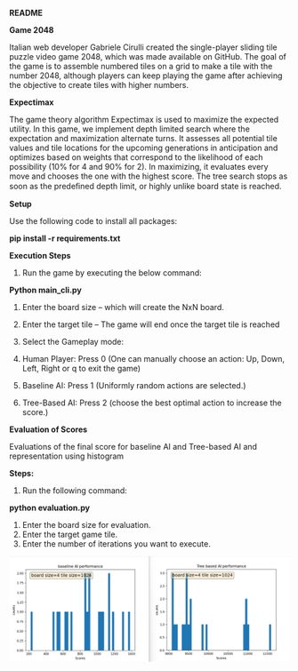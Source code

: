 **README**

**Game 2048**

Italian web developer Gabriele Cirulli created the single-player sliding tile puzzle video game 2048, which was made available on GitHub. The goal of the game is to assemble numbered tiles on a grid to make a tile with the number 2048, although players can keep playing the game after achieving the objective to create tiles with higher numbers.

**Expectimax**

The game theory algorithm Expectimax is used to maximize the expected utility. In this game, we implement depth limited search where the expectation and maximization alternate turns. It assesses all potential tile values and tile locations for the upcoming generations in anticipation and optimizes based on weights that correspond to the likelihood of each possibility (10% for 4 and 90% for 2). In maximizing, it evaluates every move and chooses the one with the highest score. The tree search stops as soon as the predeﬁned depth limit, or highly unlike board state is reached.

**Setup**

Use the following code to install all packages:

**pip install -r requirements.txt**

**Execution Steps**

1. Run the game by executing the below command:

**Python main\_cli.py**

1. Enter the board size – which will create the NxN board.
2. Enter the target tile – The game will end once the target tile is reached
3. Select the Gameplay mode:

1. Human Player: Press 0 (One can manually choose an action: Up, Down, Left, Right or q to exit the game)
2. Baseline AI: Press 1 (Uniformly random actions are selected.)
3. Tree-Based AI: Press 2 (choose the best optimal action to increase the score.)

**Evaluation of Scores**

Evaluations of the final score for baseline AI and Tree-based AI and representation using histogram

**Steps:**

1. Run the following command:

**python evaluation.py**

1. Enter the board size for evaluation.
2. Enter the target game tile.
3. Enter the number of iterations you want to execute.

![Screenshot](AIscores.png)

